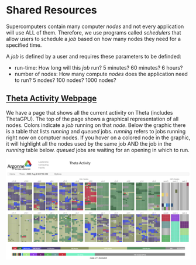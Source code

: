 # Shared Resources
Supercomputers contain many computer _nodes_ and not every application will use ALL of them. Therefore, we use programs called _schedulers_ that allow users to schedule a _job_ based on how many nodes they need for a specified time.

A _job_ is defined by a user and requires these parameters to be definded:
* run-time: How long will this _job_ run? 5 minutes? 60 minutes? 6 hours?
* number of nodes: How many compute _nodes_ does the application need to run? 5 nodes? 100 nodes? 1000 nodes?

## [Theta Activity Webpage](https://status.alcf.anl.gov/theta/activity)

We have a page that shows all the current activity on Theta (includes ThetaGPU). The top of the page shows a graphical representation of all nodes. Colors indicate a _job_ running on that _node_. Below the graphic there is a table that lists _running_ and _queued_ jobs. _running_ refers to jobs running right now on comptuer nodes. If you hover on a colored node in the graphic, it will highlight all the nodes used by the same job AND the job in the _running_ table below. _queued_ jobs are waiting for an opening in which to run.

![theta-activity](img/theta_activity1.png)